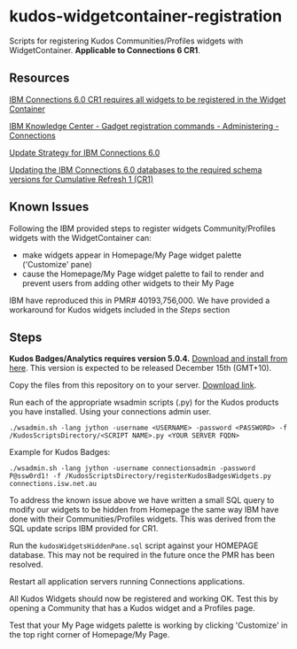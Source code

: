 # kudos-widgetcontainer-registration
Scripts for registering Kudos Communities/Profiles widgets with WidgetContainer. __Applicable to Connections 6 CR1__.

## Resources
[IBM Connections 6.0 CR1 requires all widgets to be registered in the Widget Container](http://www-01.ibm.com/support/docview.wss?uid=swg22011111)

[IBM Knowledge Center - Gadget registration commands - Administering - Connections](https://www.ibm.com/support/knowledgecenter/SSYGQH_6.0.0/admin/admin/r_admin_gadget_reg_ws_commands.html)

[Update Strategy for IBM Connections 6.0](http://www-01.ibm.com/support/docview.wss?uid=swg21999492)

[Updating the IBM Connections 6.0 databases to the required schema versions for Cumulative Refresh 1 (CR1)](http://www-01.ibm.com/support/docview.wss?uid=swg22009306)

## Known Issues
Following the IBM provided steps to register widgets Community/Profiles widgets with the WidgetContainer can:
 - make widgets appear in Homepage/My Page widget palette ('Customize' pane)
 - cause the Homepage/My Page widget palette to fail to render and prevent users from adding other widgets to their My Page

IBM have reproduced this in PMR# 40193,756,000.
We have provided a workaround for Kudos widgets included in the _Steps_ section

## Steps
__Kudos Badges/Analytics requires version 5.0.4.__ [Download and install from here](http://kudosbadges.com/domino/isw/kudos/kudosweb.nsf/downloads/Kudos%20Downloads).
This version is expected to be released December 15th (GMT+10).

Copy the files from this repository on to your server. [Download link](https://github.com/isw-kudos/kudos-widgetcontainer-registration/archive/master.zip).

Run each of the appropriate wsadmin scripts (.py) for the Kudos products you have installed. Using your connections admin user.

    ./wsadmin.sh -lang jython -username <USERNAME> -password <PASSWORD> -f /KudosScriptsDirectory/<SCRIPT NAME>.py <YOUR SERVER FQDN>

Example for Kudos Badges:

    ./wsadmin.sh -lang jython -username connectionsadmin -password P@ssw0rd1! -f /KudosScriptsDirectory/registerKudosBadgesWidgets.py connections.isw.net.au


To address the known issue above we have written a small SQL query to modify our widgets to be hidden from Homepage the same way IBM have done with their Communities/Profiles widgets. This was derived from the SQL update scrips IBM provided for CR1.

Run the `kudosWidgetsHiddenPane.sql` script against your HOMEPAGE database. This may not be required in the future once the PMR has been resolved.

Restart all application servers running Connections applications.

All Kudos Widgets should now be registered and working OK. Test this by opening a Community that has a Kudos widget and a Profiles page.

Test that your My Page widgets palette is working by clicking 'Customize' in the top right corner of Homepage/My Page.
